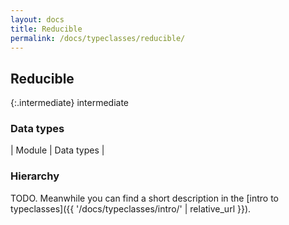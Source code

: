 ```yaml
---
layout: docs
title: Reducible
permalink: /docs/typeclasses/reducible/
---
```


## Reducible

{:.intermediate}
intermediate

### Data types

| Module | Data types |


### Hierarchy

<canvas id="hierarchy-diagram"></canvas>
<script>
  drawNomNomlDiagram('hierarchy-diagram', 'diagram.nomnol')
</script>



TODO. Meanwhile you can find a short description in the [intro to typeclasses]({{ '/docs/typeclasses/intro/' | relative_url }}).

